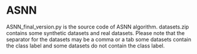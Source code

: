 # ASNN
ASNN_final_version.py is the source code of ASNN algorithm.
datasets.zip contains some synthetic datasets and real datasets. Please note that the separator for the datasets may be a comma or a tab
some datasets contain the class label and some datasets do not contain the class label.
